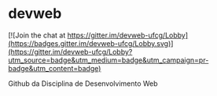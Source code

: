 # devweb

[![Join the chat at https://gitter.im/devweb-ufcg/Lobby](https://badges.gitter.im/devweb-ufcg/Lobby.svg)](https://gitter.im/devweb-ufcg/Lobby?utm_source=badge&utm_medium=badge&utm_campaign=pr-badge&utm_content=badge)

Github da Disciplina de Desenvolvimento Web
